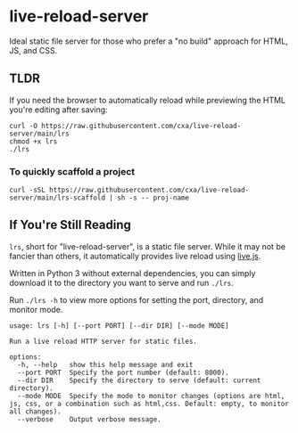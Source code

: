 # live-reload-server

Ideal static file server for those who prefer a "no build" approach for HTML, JS, and CSS.

## TLDR

If you need the browser to automatically reload while previewing the HTML you're editing after saving:

``` shell
curl -O https://raw.githubusercontent.com/cxa/live-reload-server/main/lrs
chmod +x lrs
./lrs
```

### To quickly scaffold a project

``` shell
curl -sSL https://raw.githubusercontent.com/cxa/live-reload-server/main/lrs-scaffold | sh -s -- proj-name
```

## If You're Still Reading

`lrs`, short for "live-reload-server", is a static file server. While it may not be fancier than others, it automatically provides live reload using [live.js](https://livejs.com).

Written in Python 3 without external dependencies, you can simply download it to the directory you want to serve and run `./lrs`.

Run `./lrs -h` to view more options for setting the port, directory, and monitor mode.

``` shell
usage: lrs [-h] [--port PORT] [--dir DIR] [--mode MODE]

Run a live reload HTTP server for static files.

options:
  -h, --help   show this help message and exit
  --port PORT  Specify the port number (default: 8000).
  --dir DIR    Specify the directory to serve (default: current directory).
  --mode MODE  Specify the mode to monitor changes (options are html, js, css, or a combination such as html,css. Default: empty, to monitor all changes).
  --verbose    Output verbose message.
```

